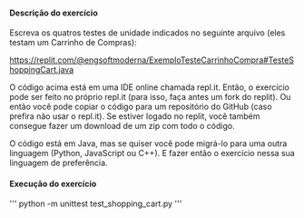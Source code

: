 #### Descrição do exercício

Escreva os quatros testes de unidade indicados no seguinte arquivo (eles testam um Carrinho de Compras):

https://replit.com/@engsoftmoderna/ExemploTesteCarrinhoCompra#TesteShoppingCart.java

O código acima está em uma IDE online chamada repl.it. Então, o exercício pode ser feito no próprio repl.it (para isso, faça antes um fork do replit). Ou então você pode copiar o código para um repositório do GitHub (caso prefira não usar o repl.it). Se estiver logado no replit, você também consegue fazer um download de um zip com todo o código.

O código está em Java, mas se quiser você pode migrá-lo para uma outra linguagem (Python, JavaScript ou C++). E fazer então o exercício nessa sua linguagem de preferência.

#### Execução do exercício

'''
python -m unittest test_shopping_cart.py
'''
